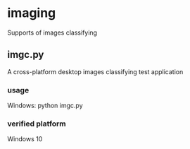 # imaging
Supports of images classifying

## imgc.py
A cross-platform desktop images classifying test application

### usage
Windows: python imgc.py

### verified platform
Windows 10
